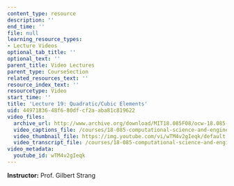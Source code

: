```yaml
---
content_type: resource
description: ''
end_time: ''
file: null
learning_resource_types:
- Lecture Videos
optional_tab_title: ''
optional_text: ''
parent_title: Video Lectures
parent_type: CourseSection
related_resources_text: ''
resource_index_text: ''
resourcetype: Video
start_time: ''
title: 'Lecture 19: Quadratic/Cubic Elements'
uid: 44971836-48f6-80df-cf2a-aba81c819622
video_files:
  archive_url: http://www.archive.org/download/MIT18.085F08/ocw-18.085-f08-lec19_300k.mp4
  video_captions_file: /courses/18-085-computational-science-and-engineering-i-fall-2008/255fe14d218459dd922f1539eff0e6d2_wTM4v2gIeqk.vtt
  video_thumbnail_file: https://img.youtube.com/vi/wTM4v2gIeqk/default.jpg
  video_transcript_file: /courses/18-085-computational-science-and-engineering-i-fall-2008/290145823303fe0446587034ac2e3750_wTM4v2gIeqk.pdf
video_metadata:
  youtube_id: wTM4v2gIeqk
---
```


**Instructor:** Prof. Gilbert Strang